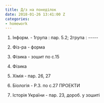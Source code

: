 ```yaml
---
title: Д/з на понеділок
date: 2018-01-26 13:41:00 Z
categories:
- homework
---
```


1. Інформ. - 1група : пар. 5.2; 2група : -----

2. Фіз-ра - форма

3. Фізика - зошит по с.15

4. Фізика

5. Хімія - пар. 26, 27

6. Біологія - Р.З. по с.27 ПРОЕКТИ

7. Історія України - пар. 23, дороб. у зошиті